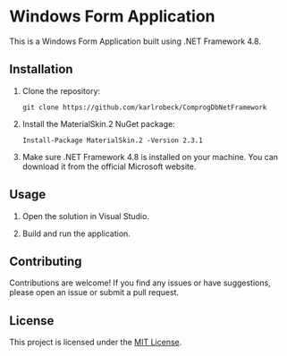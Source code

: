 # Windows Form Application

This is a Windows Form Application built using .NET Framework 4.8.

## Installation

1. Clone the repository:

    ```shell
    git clone https://github.com/karlrobeck/ComprogDbNetFramework
    ```

2. Install the MaterialSkin.2 NuGet package:

    ```shell
    Install-Package MaterialSkin.2 -Version 2.3.1
    ```

3. Make sure .NET Framework 4.8 is installed on your machine. You can download it from the official Microsoft website.

## Usage

1. Open the solution in Visual Studio.

2. Build and run the application.

## Contributing

Contributions are welcome! If you find any issues or have suggestions, please open an issue or submit a pull request.

## License

This project is licensed under the [MIT License](LICENSE).
